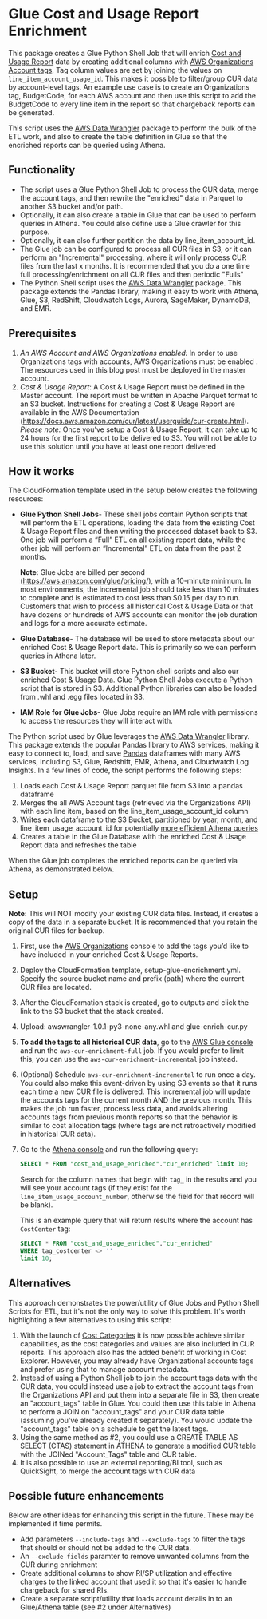 # Glue Cost and Usage Report Enrichment

This package creates a Glue Python Shell Job that will enrich [Cost and Usage Report](https://docs.aws.amazon.com/cur/latest/userguide/what-is-cur.html) data by creating additional columns with [AWS Organizations Account tags](https://docs.aws.amazon.com/organizations/latest/userguide/orgs_tagging.html). Tag column values are set by joining the values on `line_item_account_usage_id`. This makes it possible to filter/group CUR data by account-level tags. An example use case is to create an Organizations tag, BudgetCode, for each AWS account and then use this script to add the BudgetCode to every line item in the report so that chargeback reports can be generated.

This script uses the [AWS Data Wrangler](https://github.com/awslabs/aws-data-wrangler) package to perform the bulk of the ETL work, and also to create the table definition in Glue so that the encriched reports can be queried using Athena.

## Functionality
- The script uses a Glue Python Shell Job to process the CUR data, merge the account tags, and then rewrite the "enriched" data in Parquet to another S3 bucket and/or path.
- Optionally, it can also create a table in Glue that can be used to perform queries in Athena. You could also define use a Glue crawler for this purpose.
- Optionally, it can also further partition the data by line_item_account_id. 
- The Glue job can be configured to process all CUR files in S3, or it can perform an "Incremental" processing, where it will only process CUR files from the last x months. It is recommended that you do a one time full processing/enrichment on all CUR files and then periodic "Fulls" 
- The Python Shell script uses the [AWS Data Wrangler](https://aws-data-wrangler.readthedocs.io/en/latest/) package. This package extends the Pandas library, making it easy to work with Athena, Glue, S3, RedShift, Cloudwatch Logs, Aurora, SageMaker, DynamoDB, and EMR. 


## Prerequisites
1. *An AWS Account and AWS Organizations enabled:*  In order to use Organizations tags with accounts, AWS Organizations must be enabled . The resources used in this blog post must be deployed in the master account.
2. *Cost & Usage Report*: A Cost & Usage Report must be defined in the Master account. The report must be written in Apache Parquet format to an S3 bucket. Instructions for creating a Cost & Usage Report are available in the AWS Documentation (https://docs.aws.amazon.com/cur/latest/userguide/cur-create.html).  *Please note:* Once you’ve setup a Cost & Usage Report, it can take up to 24 hours for the first report to be delivered to S3. You will not be able to use this solution until you have at least one report delivered


## How it works

The CloudFormation template used in the setup below creates the following resources:

* **Glue Python Shell Jobs**- These shell jobs contain Python scripts that will perform the ETL operations, loading the data from the existing Cost & Usage Report files and then writing the processed dataset back to S3. One job will perform a “Full” ETL on all existing report data, while the other job will perform an “Incremental” ETL on data from the past 2 months. 
    
    **Note**: Glue Jobs are billed per second (https://aws.amazon.com/glue/pricing/), with a 10-minute minimum. In most environments, the incremental job should take less than 10 minutes to complete and is estimated to cost less than $0.15 per day to run. Customers that wish to process all historical Cost & Usage Data or that have dozens or hundreds of AWS accounts can monitor the job duration and logs for a more accurate estimate.
    
* **Glue Database**- The database will be used to store metadata about our enriched Cost & Usage Report data. This is primarily so we can perform queries in Athena later. 
    
* **S3 Bucket**- This bucket will store Python shell scripts and also our enriched Cost & Usage Data. Glue Python Shell Jobs execute a Python script that is stored in S3. Additional Python libraries can also be loaded from .whl and .egg files located in S3. 
    
* **IAM Role for Glue Jobs**- Glue Jobs require an IAM role with permissions to access the resources they will interact with. 

The Python script used by Glue leverages the [AWS Data Wrangler](https://aws-data-wrangler.readthedocs.io/en/latest/what.html) library. This package extends the popular Pandas library to AWS services, making it easy to connect to, load, and save [Pandas](https://github.com/pandas-dev/pandas) dataframes with many AWS services, including S3, Glue, Redshift, EMR, Athena, and Cloudwatch Log Insights. In a few lines of code, the script performs the following steps:

1. Loads each Cost & Usage Report parquet file from S3 into a pandas dataframe
2. Merges the all AWS Account tags (retrieved via the Organizations API) with each line item, based on the line_item_usage_account_id column
3. Writes each dataframe to the S3 Bucket, partitioned by year, month, and line_item_usage_account_id for potentially [more efficient Athena queries](https://aws.amazon.com/blogs/big-data/top-10-performance-tuning-tips-for-amazon-athena/)
4. Creates a table in the Glue Database with the enriched Cost & Usage Report data and refreshes the table

When the Glue job completes the enriched reports can be queried via Athena, as demonstrated below.

## Setup

**Note:** This will NOT modify your existing CUR data files. Instead, it creates a copy of the data in a separate bucket. It is recommended that you retain the original CUR files for backup.

1. First, use the [AWS Organizations](https://console.aws.amazon.com/organizations/home?region=us-east-1#/accounts) console to add the tags you’d like to have included in your enriched Cost & Usage Reports.

2. Deploy the CloudFormation template, setup-glue-encrichment.yml. Specify the source bucket name and prefix (path) where the current CUR files are located.

3. After the CloudFormation stack is created, go to outputs and click the link to the S3 bucket that the stack created.

4. Upload: awswrangler-1.0.1-py3-none-any.whl and glue-enrich-cur.py

5. **To add the tags to all historical CUR data**, go to the [AWS Glue console](https://console.aws.amazon.com/glue/home?region=us-east-1#etl:tab=jobs) and run the `aws-cur-enrichment-full` job. If you would prefer to limit this, you can use the `aws-cur-enrichment-incremental` job instead. 

6. (Optional) Schedule `aws-cur-enrichment-incremental` to run once a day. You could also make this event-driven by using S3 events so that it runs each time a new CUR file is delivered. This incremental job will update the accounts tags for the current month AND the previous month. This makes the job run faster, process less data, and avoids altering accounts tags from previous month reports so that the behavior is similar to cost allocation tags (where tags are not retroactively modified in historical CUR data).

7. Go to the [Athena console](https://console.aws.amazon.com/athena/home?region=us-east-1#preview/cost_and_usage_enriched/cur_enriched) and run the following query:
    ```sql
    SELECT * FROM "cost_and_usage_enriched"."cur_enriched" limit 10;
    ```

    Search for the column names that begin with `tag_` in the results and you will see your account tags (if they exist for the `line_item_usage_account_number`, otherwise the field for that record will be blank).

    This is an example query that will return results where the account has `CostCenter` tag:
    ```sql
    SELECT * FROM "cost_and_usage_enriched"."cur_enriched" 
    WHERE tag_costcenter <> ''
    limit 10;
    ```

## Alternatives
This approach demonstrates the power/utility of Glue Jobs and Python Shell Scripts for ETL, but it's not the only way to solve this problem. It's worth highlighting a few alternatives to using this script:
1. With the launch of [Cost Categories](https://docs.aws.amazon.com/awsaccountbilling/latest/aboutv2/create-cost-categories.html) it is now possible achieve similar capabilities, as the cost categories and values are also included in CUR reports. This approach also has the added benefit of working in Cost Explorer. However, you may already have Organizational accounts tags and prefer using that to manage account metadata.
2. Instead of using a Python Shell job to join the account tags data with the CUR data, you could instead use a job to extract the account tags from the Organizations API and put them into a separate file in S3, then create an "account_tags" table in Glue. You could then use this table in Athena to perform a JOIN on "account_tags" and your CUR data table (assuming you've already created it separately). You would update the "account_tags" table on a schedule to get the latest tags.
3. Using the same method as #2, you could use a CREATE TABLE AS SELECT (CTAS) statement in ATHENA to generate a modified CUR table with the JOINed "Account_Tags" table and CUR table.
4. It is also possible to use an external reporting/BI tool, such as QuickSight, to merge the account tags with CUR data


## Possible future enhancements
Below are other ideas for enhancing this script in the future. These may be implemented if time permits.
- Add parameters `--include-tags` and `--exclude-tags` to filter the tags that should or should not be added to the CUR data.
- An `--exclude-fields` paramter to remove unwanted columns from the CUR during enrichment
- Create additional columns to show RI/SP utilization and effective charges to the linked account that used it so that it's easier to handle chargeback for shared RIs.
- Create a separate script/utility that loads account details in to an Glue/Athena table (see #2 under Alternatives)